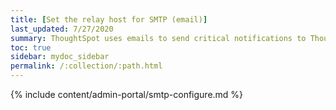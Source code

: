 ```yaml
---
title: [Set the relay host for SMTP (email)]
last_updated: 7/27/2020
summary: ThoughtSpot uses emails to send critical notifications to ThoughtSpot Support. A relay host for SMTP traffic routes the alert and notification emails coming from ThoughtSpot through an SMTP email server.
toc: true
sidebar: mydoc_sidebar
permalink: /:collection/:path.html
---
```


{% include content/admin-portal/smtp-configure.md %}
